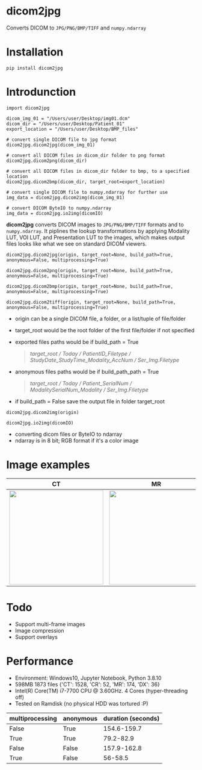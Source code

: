 # dicom2jpg
Converts DICOM to `JPG/PNG/BMP/TIFF` and `numpy.ndarray`



# Installation
```
pip install dicom2jpg
```

# Introdunction
```
import dicom2jpg

dicom_img_01 = "/Users/user/Desktop/img01.dcm"
dicom_dir = "/Users/user/Desktop/Patient_01"
export_location = "/Users/user/Desktop/BMP_files"

# convert single DICOM file to jpg format
dicom2jpg.dicom2jpg(dicom_img_01)  

# convert all DICOM files in dicom_dir folder to png format
dicom2jpg.dicom2png(dicom_dir)  

# convert all DICOM files in dicom_dir folder to bmp, to a specified location
dicom2jpg.dicom2bmp(dicom_dir, target_root=export_location) 

# convert single DICOM file to numpy.ndarray for further use
img_data = dicom2jpg.dicom2img(dicom_img_01)

# convert DICOM ByteIO to numpy.ndarray
img_data = dicom2jpg.io2img(dicomIO)

```
**dicom2jpg** 
converts DICOM images to `JPG/PNG/BMP/TIFF` formats and to `numpy.ndarray`. 
It piplines the lookup transformations by applying Modality LUT, VOI LUT, and Presentation LUT to the images,
which makes output files looks like what we see on standard DICOM viewers.


`dicom2jpg.dicom2jpg(origin, target_root=None, build_path=True, anonymous=False, multiprocessing=True)`

`dicom2jpg.dicom2png(origin, target_root=None, build_path=True, anonymous=False, multiprocessing=True)`

`dicom2jpg.dicom2bmp(origin, target_root=None, build_path=True, anonymous=False, multiprocessing=True)`

`dicom2jpg.dicom2tiff(origin, target_root=None, build_path=True, anonymous=False, multiprocessing=True)`

- origin can be a single DICOM file, a folder, or a list/tuple of file/folder
- target_root would be the root folder of the first file/folder if not specified
- exported files paths would be if build_path = True

    > *target_root / Today / PatientID_Filetype / StudyDate_StudyTime_Modality_AccNum / Ser_Img.Filetype* 

- anonymous files paths would be if build_path_path = True

    > *target_root / Today / Patient_SerialNum / ModalitySerialNum_Modality / Ser_Img.Filetype*

- if build_path = False save the output file in folder target_root

`dicom2jpg.dicom2img(origin)`

`dicom2jpg.io2img(dicomIO)`

- converting dicom files or ByteIO to ndarray
- ndarray is in 8 bit; RGB format if it's a color image



# Image examples

|   CT   |   MR    |CXR|
|------------|-------------|------------|
|<img src="https://user-images.githubusercontent.com/37744685/120668917-8724cc00-c4c1-11eb-957b-82e59ba03806.jpg" width="250">|<img src="https://user-images.githubusercontent.com/37744685/120668923-8855f900-c4c1-11eb-80fd-8c0c2235014b.jpg" width="250">|<img src="https://user-images.githubusercontent.com/37744685/120671666-32368500-c4c4-11eb-92fd-726dc02c966c.jpg" width="250">|



# Todo
- Support multi-frame images
- Image compression
- Support overlays
   
   
# Performance
- Environment: Windows10, Jupyter Notebook, Python 3.8.10
- 598MB 1873 files {'CT': 1528, 'CR': 52, 'MR': 174, 'DX': 36}
- Intel(R) Core(TM) i7-7700 CPU @ 3.60GHz. 4 Cores (hyper-threading off)
- Tested on Ramdisk (no physical HDD was tortured :P)

| multiprocessing  |  anonymous |  duration (seconds) |
|------------|-------------|------------|
|False|True|154.6-159.7|
|True|True|79.2-82.9|
|False|False|157.9-162.8|
|True|False|56-58.5|

